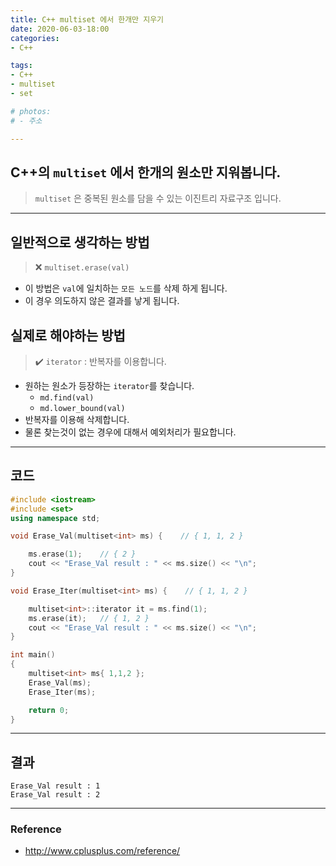 ```yaml
---
title: C++ multiset 에서 한개만 지우기
date: 2020-06-03-18:00
categories:
- C++

tags:
- C++
- multiset
- set

# photos: 
# - 주소

---
```


## C++의 `multiset` 에서 한개의 원소만 지워봅니다.
> `multiset` 은 중복된 원소를 담을 수 있는 이진트리 자료구조 입니다.

---

## 일반적으로 생각하는 방법 
> :x: `multiset.erase(val)`

* 이 방법은 `val`에 일치하는 `모든 노드`를 삭제 하게 됩니다.
* 이 경우 의도하지 않은 결과를 낳게 됩니다.


## 실제로 해야하는 방법 
> :heavy_check_mark: `iterator` : 반복자를 이용합니다.

* 원하는 원소가 등장하는 `iterator`를 찾습니다.
	* `md.find(val)`
	* `md.lower_bound(val)`
* 반복자를 이용해 삭제합니다.
* 물론 찾는것이 없는 경우에 대해서 예외처리가 필요합니다. 

---

## 코드

```c++
#include <iostream>
#include <set>
using namespace std;

void Erase_Val(multiset<int> ms) {    // { 1, 1, 2 }

    ms.erase(1);    // { 2 }
    cout << "Erase_Val result : " << ms.size() << "\n";
}

void Erase_Iter(multiset<int> ms) {    // { 1, 1, 2 }

    multiset<int>::iterator it = ms.find(1);
    ms.erase(it);   // { 1, 2 }
    cout << "Erase_Val result : " << ms.size() << "\n";
}

int main()
{
    multiset<int> ms{ 1,1,2 };
    Erase_Val(ms);
    Erase_Iter(ms);

    return 0;
}
```

---

## 결과

```
Erase_Val result : 1
Erase_Val result : 2
```

---

### Reference

* http://www.cplusplus.com/reference/